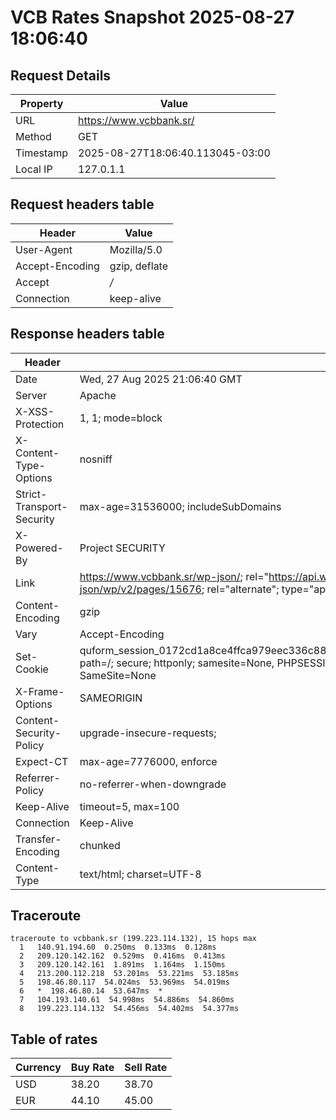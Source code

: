 # VCB Rates Snapshot 2025-08-27 18:06:40
## Request Details

| Property | Value |
|----------|-------|
| URL | https://www.vcbbank.sr/ |
| Method | GET |
| Timestamp | 2025-08-27T18:06:40.113045-03:00 |
| Local IP | 127.0.1.1 |
    
## Request headers table

| Header | Value |
|--------|-------|
| User-Agent | Mozilla/5.0 |
| Accept-Encoding | gzip, deflate |
| Accept | */* |
| Connection | keep-alive |

    
## Response headers table
| Header | Value |
|--------|-------|
| Date | Wed, 27 Aug 2025 21:06:40 GMT |
| Server | Apache |
| X-XSS-Protection | 1, 1; mode=block |
| X-Content-Type-Options | nosniff |
| Strict-Transport-Security | max-age=31536000; includeSubDomains |
| X-Powered-By | Project SECURITY |
| Link | <https://www.vcbbank.sr/wp-json/>; rel="https://api.w.org/", <https://www.vcbbank.sr/wp-json/wp/v2/pages/15676>; rel="alternate"; type="application/json", <https://www.vcbbank.sr/>; rel=shortlink |
| Content-Encoding | gzip |
| Vary | Accept-Encoding |
| Set-Cookie | quform_session_0172cd1a8ce4ffca979eec336c8836d5=sGqHgyzs5Wy5jnXqLLbdhwkUWQ0mUiTg7yEkyR41; path=/; secure; httponly; samesite=None, PHPSESSID=956f37b94ade0eef9c076f4e3396ea81; path=/; secure; SameSite=None |
| X-Frame-Options | SAMEORIGIN |
| Content-Security-Policy | upgrade-insecure-requests; |
| Expect-CT | max-age=7776000, enforce |
| Referrer-Policy | no-referrer-when-downgrade |
| Keep-Alive | timeout=5, max=100 |
| Connection | Keep-Alive |
| Transfer-Encoding | chunked |
| Content-Type | text/html; charset=UTF-8 |

## Traceroute 

```
traceroute to vcbbank.sr (199.223.114.132), 15 hops max
  1   140.91.194.60  0.250ms  0.133ms  0.128ms 
  2   209.120.142.162  0.529ms  0.416ms  0.413ms 
  3   209.120.142.161  1.891ms  1.164ms  1.150ms 
  4   213.200.112.218  53.201ms  53.221ms  53.185ms 
  5   198.46.80.117  54.024ms  53.969ms  54.019ms 
  6   *  198.46.80.14  53.647ms  * 
  7   104.193.140.61  54.998ms  54.886ms  54.860ms 
  8   199.223.114.132  54.456ms  54.402ms  54.377ms 

```


## Table of rates

| Currency | Buy Rate | Sell Rate |
|----------|----------|-----------|
| USD | 38.20 | 38.70 |
| EUR | 44.10 | 45.00 |
